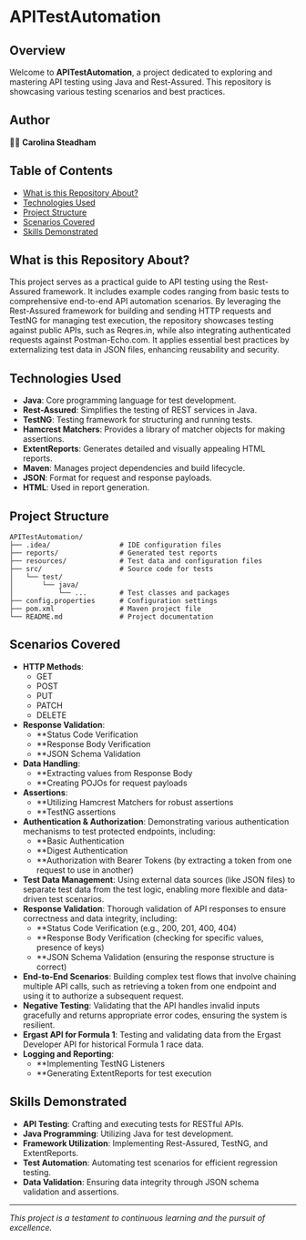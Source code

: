 
# APITestAutomation

## Overview

Welcome to **APITestAutomation**, a project dedicated to exploring and mastering API testing using Java and Rest-Assured. This repository is showcasing various testing scenarios and best practices.

## Author

👩‍💻 **Carolina Steadham**  


## Table of Contents

- [What is this Repository About?](#what-is-this-repository-about)
- [Technologies Used](#technologies-used)
- [Project Structure](#project-structure)
- [Scenarios Covered](#scenarios-covered)
- [Skills Demonstrated](#skills-demonstrated)


## What is this Repository About?

This project serves as a practical guide to API testing using the Rest-Assured framework. It includes example codes ranging from basic tests to comprehensive end-to-end API automation scenarios. By leveraging the Rest-Assured framework for building and sending HTTP requests and TestNG for managing test execution, the repository showcases testing against public APIs, such as Reqres.in, while also integrating authenticated requests against Postman-Echo.com. It applies essential best practices by externalizing test data in JSON files, enhancing reusability and security.

## Technologies Used

- **Java**: Core programming language for test development.
- **Rest-Assured**: Simplifies the testing of REST services in Java.
- **TestNG**: Testing framework for structuring and running tests.
- **Hamcrest Matchers**: Provides a library of matcher objects for making assertions.
- **ExtentReports**: Generates detailed and visually appealing HTML reports.
- **Maven**: Manages project dependencies and build lifecycle.
- **JSON**: Format for request and response payloads.
- **HTML**: Used in report generation.

## Project Structure

```
APITestAutomation/
├── .idea/                 # IDE configuration files
├── reports/               # Generated test reports
├── resources/             # Test data and configuration files
├── src/                   # Source code for tests
│   └── test/
│       └── java/
│           └── ...        # Test classes and packages
├── config.properties      # Configuration settings
├── pom.xml                # Maven project file
└── README.md              # Project documentation
```

## Scenarios Covered

- **HTTP Methods**:
  - GET
  - POST
  - PUT
  - PATCH
  - DELETE
- **Response Validation**:
  - **Status Code Verification
  - **Response Body Verification
  - **JSON Schema Validation
- **Data Handling**:
  - **Extracting values from Response Body
  - **Creating POJOs for request payloads
- **Assertions**:
  - **Utilizing Hamcrest Matchers for robust assertions
  - **TestNG assertions
- **Authentication & Authorization**: Demonstrating various authentication mechanisms to test protected endpoints, including:
  - **Basic Authentication
  - **Digest Authentication
  - **Authorization with Bearer Tokens (by extracting a token from one request to use in another)
- **Test Data Management**: Using external data sources (like JSON files) to separate test data from the test logic, enabling more flexible and data-driven test scenarios.
- **Response Validation**: Thorough validation of API responses to ensure correctness and data integrity, including:
  - **Status Code Verification (e.g., 200, 201, 400, 404)
  - **Response Body Verification (checking for specific values, presence of keys)
  - **JSON Schema Validation (ensuring the response structure is correct)
- **End-to-End Scenarios**: Building complex test flows that involve chaining multiple API calls, such as retrieving a token from one endpoint and using it to authorize a subsequent request.
- **Negative Testing**: Validating that the API handles invalid inputs gracefully and returns appropriate error codes, ensuring the system is resilient.
- **Ergast API for Formula 1**: Testing and validating data from the Ergast Developer API for historical Formula 1 race data.
- **Logging and Reporting**:
  - **Implementing TestNG Listeners
  - **Generating ExtentReports for test execution

## Skills Demonstrated

- **API Testing**: Crafting and executing tests for RESTful APIs.
- **Java Programming**: Utilizing Java for test development.
- **Framework Utilization**: Implementing Rest-Assured, TestNG, and ExtentReports.
- **Test Automation**: Automating test scenarios for efficient regression testing.
- **Data Validation**: Ensuring data integrity through JSON schema validation and assertions.


---

*This project is a testament to continuous learning and the pursuit of excellence.*
